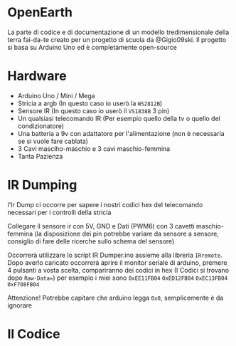 # OpenEarth
La parte di codice e di documentazione di un modello tredimensionale della terra fai-da-te creato per un progetto di scuola da @Gigio09ski.
Il progetto si basa su Arduino Uno ed è completamente open-source
# Hardware
- Arduino Uno / Mini / Mega
- Stricia a argb (In questo caso io userò la `WS2812B`)
- Sensore IR (In questo caso io userò il `VS1838B` 3 pin)
- Un qualsiasi telecomando IR (Per esempio quello della tv o quello del condizionatore)
- Una batteria a 9v con adattatore per l'alimentazione (non è necessaria se si vuole fare cablata)
- 3 Cavi masciho-maschio e 3 cavi maschio-femmina
- Tanta Pazienza
# IR Dumping
l'Ir Dump ci occorre per sapere i nostri codici hex del telecomando necessari per i controlli della stricia

Collegare il sensore ir con 5V, GND e Dati (PWM6) con 3 cavetti maschio-femmina (la disposizione dei pin potrebbe variare da sensore a sensore, consiglio di fare delle ricerche sullo schema del sensore)

Occorrerà utilizzare lo script IR Dumper.ino assieme alla libreria `IRremote`. Dopo averlo caricato occorrerà aprire il monitor seriale di arduino, premere 4 pulsanti a vosta scelta, compariranno dei codici in hex (I Codici si trovano dopo `Raw-Data=`) per esempio i miei sono `0xEE11FB04` `0xED12FB04` `0xEC13FB04` `0xF708FB04`

Attenzione! Potrebbe capitare che arduino legga `0x0`, semplicemente è da ignorare
# Il Codice
